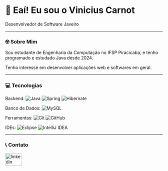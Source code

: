 # 🤙 Eaí! Eu sou o Vinicius Carnot 
Desenvolvedor de Software Javeiro 

-------------------------------------------------------------
### 🤓 Sobre Mim
Sou estudante de Engenharia da Computação no IFSP Piracicaba, e tenho programado e estudado Java desde 2024.

Tenho interesse em desenvolver aplicações web e softwares em geral.

-------------------------------------------------------------
### 💻 Tecnologias 
Backend: 
![Java](https://img.shields.io/badge/java-%23ED8B00.svg?style=for-the-badge&logo=openjdk&logoColor=white)
![Spring](https://img.shields.io/badge/spring-%236DB33F.svg?style=for-the-badge&logo=spring&logoColor=white)
![Hibernate](https://img.shields.io/badge/Hibernate-59666C?style=for-the-badge&logo=Hibernate&logoColor=white)


Banco de Dados: 
![MySQL](https://img.shields.io/badge/mysql-4479A1.svg?style=for-the-badge&logo=mysql&logoColor=white)

Ferramentas: 
![Git](https://img.shields.io/badge/git-%23F05033.svg?style=for-the-badge&logo=git&logoColor=white)
![GitHub](https://img.shields.io/badge/github-%23121011.svg?style=for-the-badge&logo=github&logoColor=white)

IDEs:
![Eclipse](https://img.shields.io/badge/Eclipse-FE7A16.svg?style=for-the-badge&logo=Eclipse&logoColor=white)
![IntelliJ IDEA](https://img.shields.io/badge/IntelliJIDEA-000000.svg?style=for-the-badge&logo=intellij-idea&logoColor=white)

-------------------------------------------------------------
### 📞 Contato
<div align="left">
  <a href="https://www.linkedin.com/in/vinicius-carnot/" target="_blank">
    <img src="https://raw.githubusercontent.com/maurodesouza/profile-readme-generator/master/src/assets/icons/social/linkedin/default.svg" width="52" height="40" alt="linkedin logo"  />
  </a>
</div>

###



